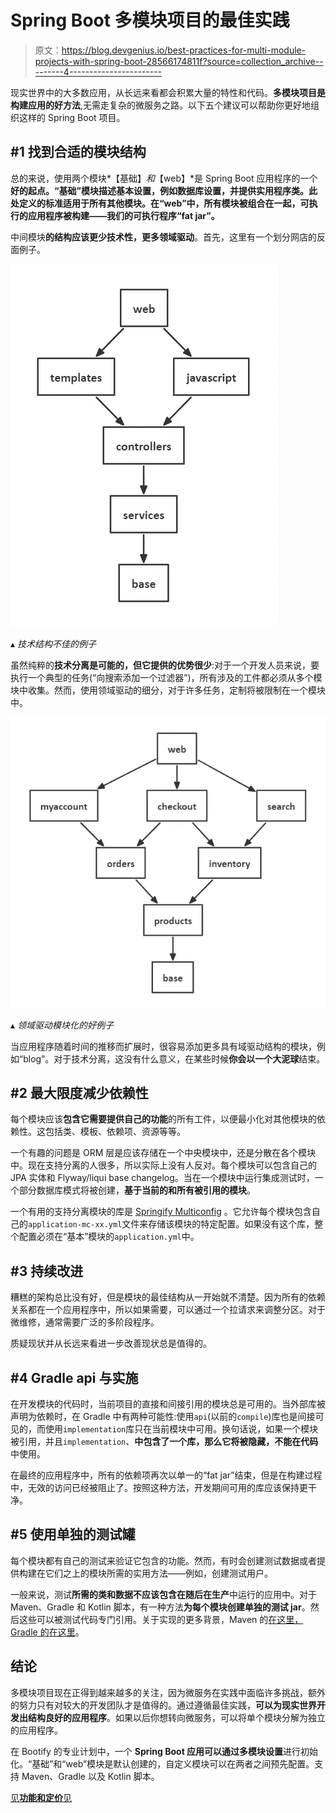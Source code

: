 # Spring Boot 多模块项目的最佳实践

> 原文：<https://blog.devgenius.io/best-practices-for-multi-module-projects-with-spring-boot-28566174811f?source=collection_archive---------4----------------------->

现实世界中的大多数应用，从长远来看都会积累大量的特性和代码。**多模块项目是构建应用的好方法**,无需走复杂的微服务之路。以下五个建议可以帮助你更好地组织这样的 Spring Boot 项目。

## #1 找到合适的模块结构

总的来说，使用两个模块*【基础】*和*【web】*是 Spring Boot 应用程序的一个**好的起点。“基础”模块描述基本设置，例如数据库设置，并提供实用程序类。此处定义的标准适用于所有其他模块。在“web”中，所有模块被组合在一起，可执行的应用程序被构建——我们的可执行程序“fat jar”。**

中间模块**的结构应该更少技术性，更多领域驱动**。首先，这里有一个划分网店的反面例子。

![](img/e37f2623261b11f6ca1154ad72657a6c.png)

▴ *技术结构不佳的例子*

虽然纯粹的**技术分离是可能的，但它提供的优势很少**:对于一个开发人员来说，要执行一个典型的任务(“向搜索添加一个过滤器”)，所有涉及的工件都必须从多个模块中收集。然而，使用领域驱动的细分，对于许多任务，定制将被限制在一个模块中。

![](img/de41574d8b9b20975ab57e343a3101d6.png)

▴ *领域驱动模块化的好例子*

当应用程序随着时间的推移而扩展时，很容易添加更多具有域驱动结构的模块，例如“blog”。对于技术分离，这没有什么意义，在某些时候**你会以一个大泥球**结束。

## #2 最大限度减少依赖性

每个模块应该**包含它需要提供自己的功能**的所有工件，以便最小化对其他模块的依赖性。这包括类、模板、依赖项、资源等等。

一个有趣的问题是 ORM 层是应该存储在一个中央模块中，还是分散在各个模块中。现在支持分离的人很多，所以实际上没有人反对。每个模块可以包含自己的 JPA 实体和 Flyway/liqui base changelog。当在一个模块中运行集成测试时，一个部分数据库模式将被创建，**基于当前的和所有被引用的模块**。

一个有用的支持分离模块的库是 [Springify Multiconfig](https://github.com/tleipzig/springify-multiconfig) 。它允许每个模块包含自己的`application-mc-xx.yml`文件来存储该模块的特定配置。如果没有这个库，整个配置必须在“基本”模块的`application.yml`中。

## #3 持续改进

糟糕的架构总比没有好，但是模块的最佳结构从一开始就不清楚。因为所有的依赖关系都在一个应用程序中，所以如果需要，可以通过一个拉请求来调整分区。对于微维修，通常需要广泛的多阶段程序。

质疑现状并从长远来看进一步改善现状总是值得的。

## #4 Gradle api 与实施

在开发模块的代码时，当前项目的直接和间接引用的模块总是可用的。当外部库被声明为依赖时，在 Gradle 中有两种可能性:使用`api`(以前的`compile`)库也是间接可见的，而使用`implementation`库只在当前模块中可用。换句话说，如果一个模块被引用，并且`implementation`、**中包含了一个库，那么它将被隐藏，不能在代码**中使用。

在最终的应用程序中，所有的依赖项再次以单一的“fat jar”结束，但是在构建过程中，无效的访问已经被阻止了。按照这种方法，开发期间可用的库应该保持更干净。

## #5 使用单独的测试罐

每个模块都有自己的测试来验证它包含的功能。然而，有时会创建测试数据或者提供构建在它们之上的模块所需的实用方法——例如，创建测试用户。

一般来说，测试**所需的类和数据不应该包含在随后在生产**中运行的应用中。对于 Maven、Gradle 和 Kotlin 脚本，有一种方法**为每个模块创建单独的测试 jar**。然后这些可以被测试代码专门引用。关于实现的更多背景，Maven 的[在这里，Gradle 的](https://bootify.io/multi-module/test-jars-for-maven-multi-module.html)[在这里](https://bootify.io/multi-module/test-jars-in-gradle-multi-module.html)。

## 结论

多模块项目现在正得到越来越多的关注，因为微服务在实践中面临许多挑战，额外的努力只有对较大的开发团队才是值得的。通过遵循最佳实践，**可以为现实世界开发出结构良好的应用程序**。如果以后你想转向微服务，可以将单个模块分解为独立的应用程序。

在 Bootify 的专业计划中，一个 **Spring Boot 应用可以通过多模块设置**进行初始化。“基础”和“web”模块是默认创建的，自定义模块可以在两者之间预先配置。支持 Maven、Gradle 以及 Kotlin 脚本。

[见**功能和定价**见](https://bootify.io/pricing.html)